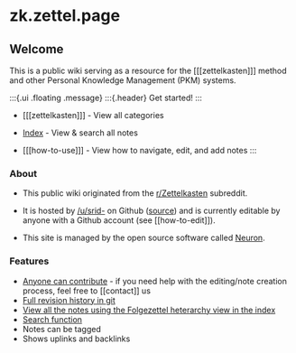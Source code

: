 # zk.zettel.page

## Welcome
This is a public wiki serving as a resource for the [[[zettelkasten]]] method and other Personal Knowledge Management (PKM) systems.

:::{.ui .floating .message}
:::{.header}
Get started!
:::
- [[[zettelkasten]]] - View all categories

- [Index](./impulse.html) - View & search all notes

- [[[how-to-use]]] - View how to navigate, edit, and add notes
:::

### About
- This public wiki originated from the [r/Zettelkasten](https://reddit.com/r/Zettelkasten/) subreddit.

- It is hosted by [/u/srid-](https://www.reddit.com/user/srid-) on Github ([source](https://github.com/Kuratoro/zk.zettel.page)) and is currently editable by anyone with a Github account (see [[how-to-edit]]). 

- This site is managed by the open source software called [Neuron](https://neuron.zettel.page/).

### Features
* [Anyone can contribute](https://github.com/Kuratoro/zk.zettel.page/edit/master/index.md) - if you need help with the editing/note creation process, feel free to [[contact]] us
* [Full revision history in git](https://github.com/Kuratoro/zk.zettel.page/commits/master)
* [View all the notes using the Folgezettel heterarchy view in the index](./impulse.html)
* [Search function](./impulse.html)
* Notes can be tagged
* Shows uplinks and backlinks
